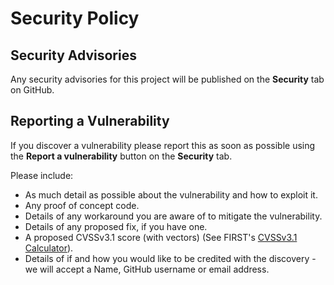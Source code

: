 <!--
SPDX-FileCopyrightText: 2025 Joe Pitt

SPDX-License-Identifier: GPL-3.0-only
-->
# Security Policy

## Security Advisories

Any security advisories for this project will be published on the **Security** tab on GitHub.

## Reporting a Vulnerability

If you discover a vulnerability please report this as soon as possible using the
**Report a vulnerability** button on the **Security** tab. 

Please include:

* As much detail as possible about the vulnerability and how to exploit it.
* Any proof of concept code.
* Details of any workaround you are aware of to mitigate the vulnerability.
* Details of any proposed fix, if you have one.
* A proposed CVSSv3.1 score (with vectors) (See FIRST's
    [CVSSv3.1 Calculator](https://www.first.org/cvss/calculator/3-1)).
* Details of if and how you would like to be credited with the discovery - we will accept a Name,
    GitHub username or email address.
